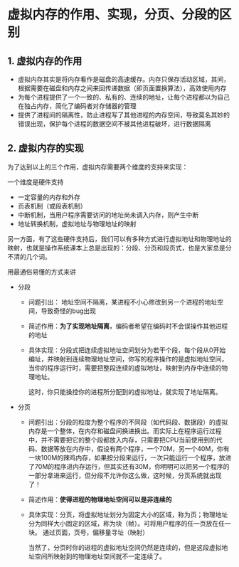 # 虚拟内存的作用、实现，分页、分段的区别

## 1. 虚拟内存的作用

- 虚拟内存其实是将内存看作是磁盘的高速缓存。内存只保存活动区域，其间，根据需要在磁盘和内存之间来回传递数据（即页面置换算法），高效使用内存
- 为每个进程提供了一个一致的、私有的、连续的地址，让每个进程都以为自己在独占内存，简化了编码者对存储器的管理
- 提供了进程间的隔离性，防止进程写了其他进程的内存空间，导致莫名其妙的错误出现，保护每个进程的数据空间不被其他进程破坏，进行数据隔离

## 2. 虚拟内存的实现

为了达到以上的三个作用，虚拟内存需要两个维度的支持来实现：

一个维度是硬件支持

- 一定容量的内存和外存
- 页表机制（或段表机制）
- 中断机制，当用户程序需要访问的地址尚未调入内存，则产生中断
- 地址转换机制，虚拟地址与物理地址的映射

另一方面，有了这些硬件支持后，我们可以有多种方式进行虚拟地址和物理地址的映射，也就是操作系统课本上总是出现的：分段、分页和段页式，也是大家总是分不清的几个词。

用最通俗易懂的方式来讲

- 分段

  - 问题引出： 地址空间不隔离，某进程不小心修改到另一个进程的地址空间，导致奇怪的bug出现

  - 简述作用：**为了实现地址隔离**，编码者希望在编码时不会误操作其他进程的地址

  - 具体实现：分段式把连续虚拟地址空间划分为若干个段，每个段从0开始编址，并映射到连续物理地址空间，你写的程序操作的是虚拟地址空间，当你的程序运行时，需要把整段连续的虚拟地址，映射到内存中连续的物理地址。

    这时，你只能操控你的进程所分配到的虚拟地址，就实现了地址隔离。

- 分页

  - 问题引出：分段的粒度为整个程序的不同段（如代码段、数据段）的虚拟内存是一个整体，在内存和磁盘间换进换出。而实际上在程序运行过程中，并不需要把它的整个段都放入内存，只需要把CPU当前使用到的代码、数据等放在内存中，假设有两个程序，一个70M，另一个40M，你有一块100M的辣鸡内存，如果按分段来运行，一次只能运行一个程序，放进了70M的程序进内存运行，但其实还有30M，你明明可以把另一个程序的一部分拿进来运行，但分段不允许你这么做，这时候，分页系统就出现了！

  - 简述作用：**使得进程的物理地址空间可以是非连续的**

  - 具体实现：分页，将虚拟地址划分为固定大小的区域，称为页；物理地址分为同样大小固定的区域，称为块（帧）。可将用户程序的任一页放在任一块。 通过页面，页号，偏移量寻址（映射）

    当然了，分页时你的进程的虚拟地址空间仍然是连续的，但是这段虚拟地址空间所映射到的物理地址空间就不一定连续了。
